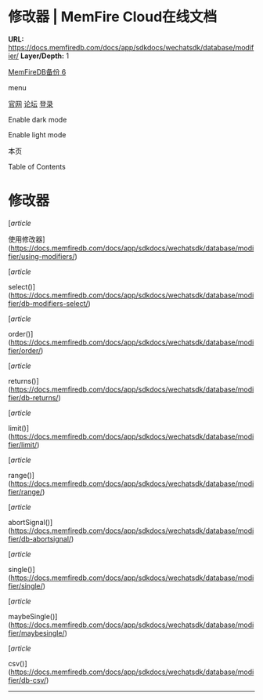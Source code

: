 # 修改器 | MemFire Cloud在线文档

**URL:** https://docs.memfiredb.com/docs/app/sdkdocs/wechatsdk/database/modifier/
**Layer/Depth:** 1

[MemFireDB备份 6](/)

menu

[官网](https://memfiredb.com/)
[论坛](https://community.memfiredb.com/)
[登录](https://cloud.memfiredb.com/auth/login)

Enable dark mode

Enable light mode

本页

Table of Contents

# 修改器

[*article*

使用修改器](https://docs.memfiredb.com/docs/app/sdkdocs/wechatsdk/database/modifier/using-modifiers/)

[*article*

select()](https://docs.memfiredb.com/docs/app/sdkdocs/wechatsdk/database/modifier/db-modifiers-select/)

[*article*

order()](https://docs.memfiredb.com/docs/app/sdkdocs/wechatsdk/database/modifier/order/)

[*article*

returns()](https://docs.memfiredb.com/docs/app/sdkdocs/wechatsdk/database/modifier/db-returns/)

[*article*

limit()](https://docs.memfiredb.com/docs/app/sdkdocs/wechatsdk/database/modifier/limit/)

[*article*

range()](https://docs.memfiredb.com/docs/app/sdkdocs/wechatsdk/database/modifier/range/)

[*article*

abortSignal()](https://docs.memfiredb.com/docs/app/sdkdocs/wechatsdk/database/modifier/db-abortsignal/)

[*article*

single()](https://docs.memfiredb.com/docs/app/sdkdocs/wechatsdk/database/modifier/single/)

[*article*

maybeSingle()](https://docs.memfiredb.com/docs/app/sdkdocs/wechatsdk/database/modifier/maybesingle/)

[*article*

csv()](https://docs.memfiredb.com/docs/app/sdkdocs/wechatsdk/database/modifier/db-csv/)

---
